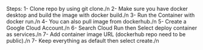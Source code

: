 
Steps:
1- Clone repo by using git clone./n
2- Make sure you have docker desktop and build the image with docker build./n
3- Run the Container with docker run./n
4- You can also pull image from dockerhub./n
5- Create a Google Cloud Account./n
6- Search Cloud Run then Select deploy container as services./n
7- Add container image URL (dockerhub repo need to be public)./n
7- Keep everything as default then select create./n
